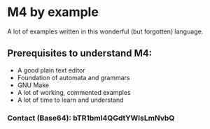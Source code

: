# M4 by example
A lot of examples written in this wonderful (but forgotten) language.

## Prerequisites to understand M4:

* A good plain text editor
* Foundation of automata and grammars
* GNU Make
* A lot of working, commented examples
* A lot of time to learn and understand

### Contact (Base64): bTR1bml4QGdtYWlsLmNvbQ

